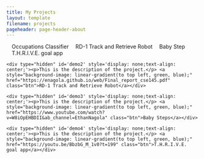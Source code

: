 ```yaml
---
title: My Projects
layout: template
filename: projects
pageheader: page-header-about
--- 
```

<ul style="margin-left: 0; padding-left: 0;display: inline;">
  <btn style="display: inline;padding-left:1em;width: 25%;"><a onclick="toggleNav('1')" id='1'>Occupations Classifier</a></btn>
  <btn style="display: inline;padding-left:1em;width: 25%;"><a onclick="toggleNav('2')" id='2'>RD-1 Track and Retrieve Robot</a></btn>
  <btn style="display: inline;padding-left:1em;width: 25%;"><a onclick="toggleNav('3')" id='3'>Baby Step</a></btn>
  <btn style="display: inline;padding-left:1em;width: 25%;"><a onclick="toggleNav('4')" id='4'>T.H.R.I.V.E. goal app</a></btn>
</ul>

<body style="padding-top: 25px;">
    <div type="hidden" id='demo' style='display: none;text-align: center;'><p>This is the description of the project.</p> <a style="background-image: linear-gradient(to top left, green, blue);" href="https://enagola.github.io/web/CSE203B.pdf" type="application/pdf" class="btn">Occupations Classifier</a></div>
    
    <div type="hidden" id='demo2' style='display: none;text-align: center;'><p>This is the description of the project.</p> <a style="background-image: linear-gradient(to top left, green, blue);" href="https://enagola.github.io/web/Final_report_cse145.pdf" class="btn">RD-1 Track and Retrieve Robot</a></div>

    <div type="hidden" id='demo3' style='display: none;text-align: center;'><p>This is the description of the project.</p> <a style="background-image: linear-gradient(to top left, green, blue);" href="https://www.youtube.com/watch?v=W8iOpEHBDII&ab_channel=EthanNagola" class="btn">Baby Steps</a></div>

    <div type="hidden" id='demo4' style='display: none;text-align: center;'><p>This is the description of the project.</p> <a style="background-image: linear-gradient(to top left, green, blue);" href="https://youtu.be/BbzbG_M_1v0?t=199" class="btn">T.H.R.I.V.E. goal app</a></div>
</body>

